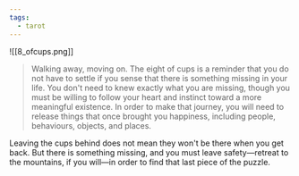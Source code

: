 ```yaml
---
tags:
  - tarot
---
```

![[8_ofcups.png]]

> Walking away, moving on. The eight of cups is a reminder that you do not have to settle if you sense that there is something missing in your life. You don't need to knew exactly what you are missing, though you must be willing to follow your heart and instinct toward a more meaningful existence. In order to make that journey, you will need to release things that once brought you happiness, including people, behaviours, objects, and places.

Leaving the cups behind does not mean they won't be there when you get back. But there is something missing, and you must leave safety—retreat to the mountains, if you will—in order to find that last piece of the puzzle.